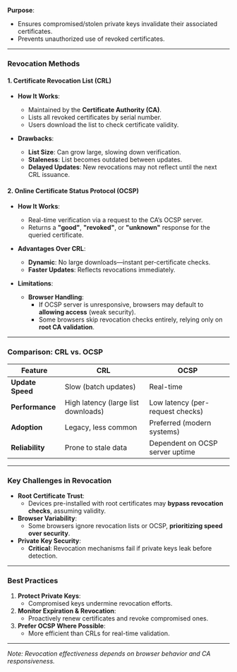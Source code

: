 
**Purpose**:  
- Ensures compromised/stolen private keys invalidate their associated certificates.  
- Prevents unauthorized use of revoked certificates.  

---

### **Revocation Methods**  

#### **1. Certificate Revocation List (CRL)**  
- **How It Works**:  
  - Maintained by the **Certificate Authority (CA)**.  
  - Lists all revoked certificates by serial number.  
  - Users download the list to check certificate validity.  

- **Drawbacks**:  
  - **List Size**: Can grow large, slowing down verification.  
  - **Staleness**: List becomes outdated between updates.  
  - **Delayed Updates**: New revocations may not reflect until the next CRL issuance.  

#### **2. Online Certificate Status Protocol (OCSP)**  
- **How It Works**:  
  - Real-time verification via a request to the CA’s OCSP server.  
  - Returns a **"good"**, **"revoked"**, or **"unknown"** response for the queried certificate.  

- **Advantages Over CRL**:  
  - **Dynamic**: No large downloads—instant per-certificate checks.  
  - **Faster Updates**: Reflects revocations immediately.  

- **Limitations**:  
  - **Browser Handling**:  
    - If OCSP server is unresponsive, browsers may default to **allowing access** (weak security).  
    - Some browsers skip revocation checks entirely, relying only on **root CA validation**.  

---

### **Comparison: CRL vs. OCSP**  

| **Feature**       | **CRL**                          | **OCSP**                          |  
|-------------------|----------------------------------|-----------------------------------|  
| **Update Speed**  | Slow (batch updates)             | Real-time                         |  
| **Performance**   | High latency (large list downloads) | Low latency (per-request checks) |  
| **Adoption**      | Legacy, less common              | Preferred (modern systems)        |  
| **Reliability**   | Prone to stale data              | Dependent on OCSP server uptime   |  

---

### **Key Challenges in Revocation**  
- **Root Certificate Trust**:  
  - Devices pre-installed with root certificates may **bypass revocation checks**, assuming validity.  
- **Browser Variability**:  
  - Some browsers ignore revocation lists or OCSP, **prioritizing speed over security**.  
- **Private Key Security**:  
  - **Critical**: Revocation mechanisms fail if private keys leak before detection.  

---

### **Best Practices**  
1. **Protect Private Keys**:  
   - Compromised keys undermine revocation efforts.  
2. **Monitor Expiration & Revocation**:  
   - Proactively renew certificates and revoke compromised ones.  
3. **Prefer OCSP Where Possible**:  
   - More efficient than CRLs for real-time validation.  

--- 

*Note: Revocation effectiveness depends on browser behavior and CA responsiveness.*